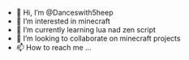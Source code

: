 - 👋 Hi, I’m @Danceswith5heep
- 👀 I’m interested in minecraft
- 🌱 I’m currently learning lua nad zen script
- 💞️ I’m looking to collaborate on minecraft projects
- 📫 How to reach me ...

<!---
Danceswith5heep/Danceswith5heep is a ✨ special ✨ repository because its `README.md` (this file) appears on your GitHub profile.
You can click the Preview link to take a look at your changes.
--->
